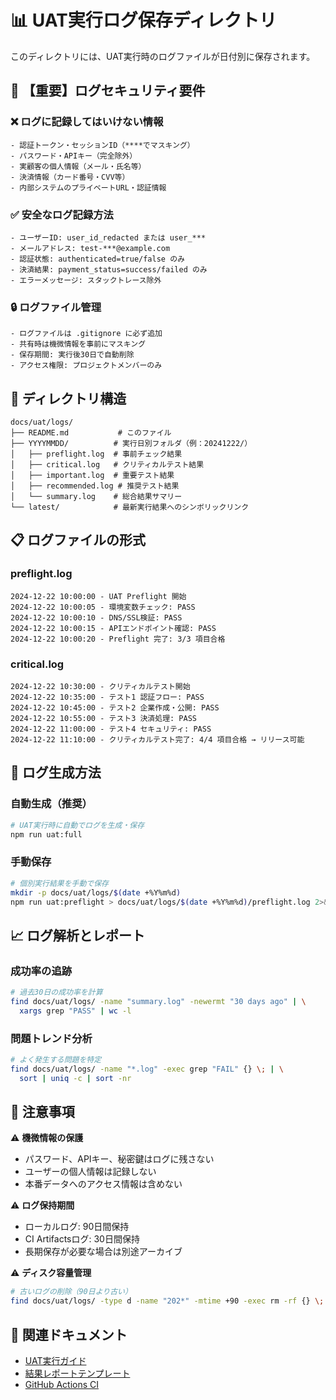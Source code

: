 # 📊 UAT実行ログ保存ディレクトリ

このディレクトリには、UAT実行時のログファイルが日付別に保存されます。

## 🚨 【重要】ログセキュリティ要件

### ❌ ログに記録してはいけない情報
```
- 認証トークン・セッションID（****でマスキング）
- パスワード・APIキー（完全除外）
- 実顧客の個人情報（メール・氏名等）
- 決済情報（カード番号・CVV等）
- 内部システムのプライベートURL・認証情報
```

### ✅ 安全なログ記録方法
```
- ユーザーID: user_id_redacted または user_***
- メールアドレス: test-***@example.com
- 認証状態: authenticated=true/false のみ
- 決済結果: payment_status=success/failed のみ
- エラーメッセージ: スタックトレース除外
```

### 🔒 ログファイル管理
```
- ログファイルは .gitignore に必ず追加
- 共有時は機微情報を事前にマスキング
- 保存期間: 実行後30日で自動削除
- アクセス権限: プロジェクトメンバーのみ
```

## 📁 ディレクトリ構造

```
docs/uat/logs/
├── README.md           # このファイル
├── YYYYMMDD/          # 実行日別フォルダ（例：20241222/）
│   ├── preflight.log  # 事前チェック結果
│   ├── critical.log   # クリティカルテスト結果
│   ├── important.log  # 重要テスト結果
│   ├── recommended.log # 推奨テスト結果
│   └── summary.log    # 総合結果サマリー
└── latest/            # 最新実行結果へのシンボリックリンク
```

## 📋 ログファイルの形式

### preflight.log
```
2024-12-22 10:00:00 - UAT Preflight 開始
2024-12-22 10:00:05 - 環境変数チェック: PASS
2024-12-22 10:00:10 - DNS/SSL検証: PASS
2024-12-22 10:00:15 - APIエンドポイント確認: PASS
2024-12-22 10:00:20 - Preflight 完了: 3/3 項目合格
```

### critical.log
```
2024-12-22 10:30:00 - クリティカルテスト開始
2024-12-22 10:35:00 - テスト1 認証フロー: PASS
2024-12-22 10:45:00 - テスト2 企業作成・公開: PASS
2024-12-22 10:55:00 - テスト3 決済処理: PASS
2024-12-22 11:00:00 - テスト4 セキュリティ: PASS
2024-12-22 11:10:00 - クリティカルテスト完了: 4/4 項目合格 → リリース可能
```

## 🔧 ログ生成方法

### 自動生成（推奨）
```bash
# UAT実行時に自動でログを生成・保存
npm run uat:full
```

### 手動保存
```bash
# 個別実行結果を手動で保存
mkdir -p docs/uat/logs/$(date +%Y%m%d)
npm run uat:preflight > docs/uat/logs/$(date +%Y%m%d)/preflight.log 2>&1
```

## 📈 ログ解析とレポート

### 成功率の追跡
```bash
# 過去30日の成功率を計算
find docs/uat/logs/ -name "summary.log" -newermt "30 days ago" | \
  xargs grep "PASS" | wc -l
```

### 問題トレンド分析
```bash
# よく発生する問題を特定
find docs/uat/logs/ -name "*.log" -exec grep "FAIL" {} \; | \
  sort | uniq -c | sort -nr
```

## 🚨 注意事項

⚠️ **機微情報の保護**
- パスワード、APIキー、秘密鍵はログに残さない
- ユーザーの個人情報は記録しない
- 本番データへのアクセス情報は含めない

⚠️ **ログ保持期間**
- ローカルログ: 90日間保持
- CI Artifactsログ: 30日間保持
- 長期保存が必要な場合は別途アーカイブ

⚠️ **ディスク容量管理**
```bash
# 古いログの削除（90日より古い）
find docs/uat/logs/ -type d -name "202*" -mtime +90 -exec rm -rf {} \;
```

## 📖 関連ドキュメント

- [UAT実行ガイド](../runner.md)
- [結果レポートテンプレート](../templates/report.md)
- [GitHub Actions CI](../../.github/workflows/uat-preflight.yml)